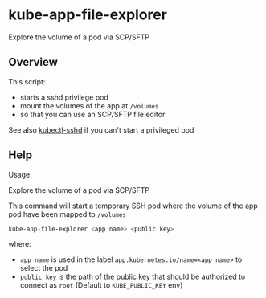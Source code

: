# kube-app-file-explorer

Explore the volume of a pod via SCP/SFTP

## Overview

This script:
* starts a sshd privilege pod
* mount the volumes of the app at `/volumes`
* so that you can use an SCP/SFTP file editor

See also [kubectl-sshd](https://github.com/ottoyiu/kubectl-sshd)
if you can't start a privileged pod



## Help

Usage:

Explore the volume of a pod via SCP/SFTP

This command will start a temporary SSH pod where the volume of the app pod have been mapped to `/volumes`

```bash
kube-app-file-explorer <app name> <public key>
```
where:
* `app name` is used in the label `app.kubernetes.io/name=<app name>` to select the pod
* `public key` is the path of the public key that should be authorized to connect as `root` (Default to `KUBE_PUBLIC_KEY` env)
